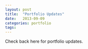 ```yaml
---
layout: post
title:  "Portfolio Updates"
date:   2013-09-09
categories: portfolio
tags:
---
```


Check back here for portfolio updates.
